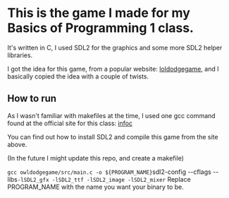 # This is the game I made for my Basics of Programming 1 class.

It's written in C, I used SDL2 for the graphics and some more SDL2 helper libraries.

I got the idea for this game, from a popular website: [loldodgegame](www.loldodgegame.com), and I basically copied the idea with a couple of twists.


## How to run

As I wasn't familiar with makefiles at the time, I used one gcc command found at the official site for this class: [infoc](https://infoc.eet.bme.hu/sdl_telepito/)

You can find out how to install SDL2 and compile this game from the site above.

(In the future I might update this repo, and create a makefile)

`
gcc owldodgegame/src/main.c -o ${PROGRAM_NAME} `sdl2-config --cflags --libs` -lSDL2_gfx -lSDL2_ttf -lSDL2_image -lSDL2_mixer
`
Replace PROGRAM_NAME with the name you want your binary to be.
